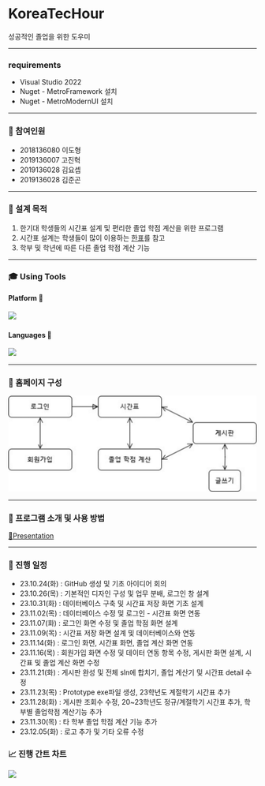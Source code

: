 # KoreaTecHour
성공적인 졸업을 위한 도우미

---
### requirements
- Visual Studio 2022
- Nuget - MetroFramework 설치
- Nuget - MetroModernUI 설치

---
### 👥 참여인원
- 2018136080 이도형
- 2019136007 고진혁
- 2019136028 김요셉
- 2019136028 김준곤

---

### 📁 설계 목적
1. 한기대 학생들의 시간표 설계 및 편리한 졸업 학점 계산을 위한 프로그램
2. 시간표 설계는 학생들이 많이 이용하는 [한표](https://hanpyo.com/)를 참고
3. 학부 및 학년에 따른 다른 졸업 학점 계산 기능

---

### 🎓 Using Tools

#### Platform 🏬
<img src="https://img.shields.io/badge/VS CODE-007ACC?style=for-the-badge&logo=Visual Studio Code&logoColor=white">

#### Languages 🚩
<img src="https://img.shields.io/badge/C Sharp-239120?style=for-the-badge&logo=csharp&logoColor=white">

---

### 📜 홈페이지 구성
![HomePage Preview](image.png)

---

### 🔎 프로그램 소개 및 사용 방법
[🎥Presentation](https://docs.google.com/presentation/d/1MO7cMex_dfrHO-jVGk0_3T0wfxXYI5CP/edit?usp=sharing&ouid=111824440384685428415&rtpof=true&sd=true, "PPT 바로가기")

---

### 📆 진행 일정
- 23.10.24(화) : GitHub 생성 및 기초 아이디어 회의
- 23.10.26(목) : 기본적인 디자인 구성 및 업무 분배, 로그인 창 설계
- 23.10.31(화) : 데이터베이스 구축 및 시간표 저장 화면 기초 설계
- 23.11.02(목) : 데이터베이스 수정 및 로그인 - 시간표 화면 연동
- 23.11.07(화) : 로그인 화면 수정 및 졸업 학점 화면 설계
- 23.11.09(목) : 시간표 저장 화면 설계 및 데이터베이스와 연동
- 23.11.14(화) : 로그인 화면, 시간표 화면, 졸업 계산 화면 연동
- 23.11.16(목) : 회원가입 화면 수정 및 데이터 연동 항목 수정, 게시판 화면 설계, 시간표 및 졸업 계산 화면 수정
- 23.11.21(화) : 게시판 완성 및 전체 sln에 합치기, 졸업 계산기 및 시간표 detail 수정
- 23.11.23(목) : Prototype exe파일 생성, 23학년도 계절학기 시간표 추가
- 23.11.28(화) : 게시판 조회수 수정, 20~23학년도 정규/계절학기 시간표 추가, 학부별 졸업학점 계산기능 추가
- 23.11.30(목) : 타 학부 졸업 학점 계산 기능 추가
- 23.12.05(화) : 로고 추가 및 기타 오류 수정

### 📈 진행 간트 차트
<img src="https://github.com/leedohyung28/BestWebProgramming/assets/91038179/35d02e12-40ad-43dc-922b-f4cb6e69d3ad">
